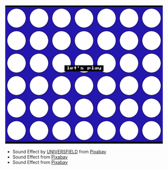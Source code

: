 ![Screenshot](4gewinnt_start.png)

* Sound Effect by <a href="https://pixabay.com/users/universfield-28281460/?utm_source=link-attribution&utm_medium=referral&utm_campaign=music&utm_content=140881">UNIVERSFIELD</a> from <a href="https://pixabay.com//?utm_source=link-attribution&utm_medium=referral&utm_campaign=music&utm_content=140881">Pixabay</a>
* Sound Effect from <a href="https://pixabay.com/?utm_source=link-attribution&utm_medium=referral&utm_campaign=music&utm_content=6713">Pixabay</a>
* Sound Effect from <a href="https://pixabay.com/?utm_source=link-attribution&utm_medium=referral&utm_campaign=music&utm_content=101117">Pixabay</a>
